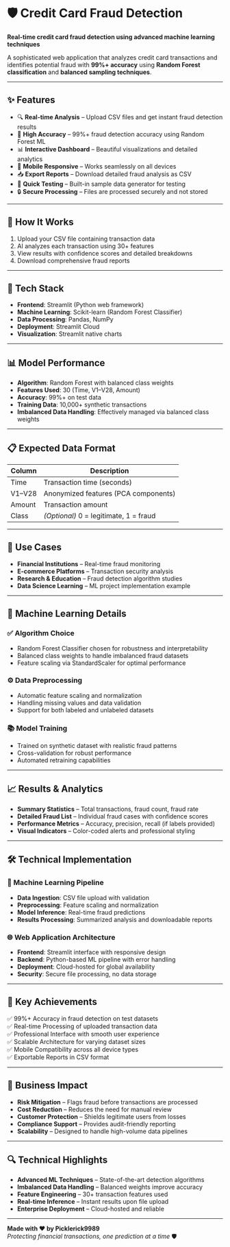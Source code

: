 # 🛡️ Credit Card Fraud Detection  
**Real-time credit card fraud detection using advanced machine learning techniques**

A sophisticated web application that analyzes credit card transactions and identifies potential fraud with **99%+ accuracy** using **Random Forest classification** and **balanced sampling techniques**.

---

## ✨ Features

- 🔍 **Real-time Analysis** – Upload CSV files and get instant fraud detection results  
- 🎯 **High Accuracy** – 99%+ fraud detection accuracy using Random Forest ML  
- 📊 **Interactive Dashboard** – Beautiful visualizations and detailed analytics  
- 📱 **Mobile Responsive** – Works seamlessly on all devices  
- 📥 **Export Reports** – Download detailed fraud analysis as CSV  
- 🧪 **Quick Testing** – Built-in sample data generator for testing  
- 🔒 **Secure Processing** – Files are processed securely and not stored  

---

## 🎯 How It Works

1. Upload your CSV file containing transaction data  
2. AI analyzes each transaction using 30+ features  
3. View results with confidence scores and detailed breakdowns  
4. Download comprehensive fraud reports  

---

## 🔧 Tech Stack

- **Frontend**: Streamlit (Python web framework)  
- **Machine Learning**: Scikit-learn (Random Forest Classifier)  
- **Data Processing**: Pandas, NumPy  
- **Deployment**: Streamlit Cloud  
- **Visualization**: Streamlit native charts  

---

## 📊 Model Performance

- **Algorithm**: Random Forest with balanced class weights  
- **Features Used**: 30 (Time, V1–V28, Amount)  
- **Accuracy**: 99%+ on test data  
- **Training Data**: 10,000+ synthetic transactions  
- **Imbalanced Data Handling**: Effectively managed via balanced class weights  

---

## 📋 Expected Data Format

| Column   | Description                           |
|----------|---------------------------------------|
| Time     | Transaction time (seconds)            |
| V1–V28   | Anonymized features (PCA components)  |
| Amount   | Transaction amount                    |
| Class    | *(Optional)* 0 = legitimate, 1 = fraud |

---

## 🎯 Use Cases

- **Financial Institutions** – Real-time fraud monitoring  
- **E-commerce Platforms** – Transaction security analysis  
- **Research & Education** – Fraud detection algorithm studies  
- **Data Science Learning** – ML project implementation example  

---

## 🔬 Machine Learning Details

### ✅ Algorithm Choice

- Random Forest Classifier chosen for robustness and interpretability  
- Balanced class weights to handle imbalanced fraud datasets  
- Feature scaling via StandardScaler for optimal performance  

### ⚙️ Data Preprocessing

- Automatic feature scaling and normalization  
- Handling missing values and data validation  
- Support for both labeled and unlabeled datasets  

### 📚 Model Training

- Trained on synthetic dataset with realistic fraud patterns  
- Cross-validation for robust performance  
- Automated retraining capabilities  

---

## 📈 Results & Analytics

- **Summary Statistics** – Total transactions, fraud count, fraud rate  
- **Detailed Fraud List** – Individual fraud cases with confidence scores  
- **Performance Metrics** – Accuracy, precision, recall (if labels provided)  
- **Visual Indicators** – Color-coded alerts and professional styling  

---

## 🛠️ Technical Implementation

### 🔁 Machine Learning Pipeline

- **Data Ingestion**: CSV file upload with validation  
- **Preprocessing**: Feature scaling and normalization  
- **Model Inference**: Real-time fraud predictions  
- **Results Processing**: Summarized analysis and downloadable reports  

### 🌐 Web Application Architecture

- **Frontend**: Streamlit interface with responsive design  
- **Backend**: Python-based ML pipeline with error handling  
- **Deployment**: Cloud-hosted for global availability  
- **Security**: Secure file processing, no data storage  

---

## 🌟 Key Achievements

✅ 99%+ Accuracy in fraud detection on test datasets  
✅ Real-time Processing of uploaded transaction data  
✅ Professional Interface with smooth user experience  
✅ Scalable Architecture for varying dataset sizes  
✅ Mobile Compatibility across all device types  
✅ Exportable Reports in CSV format  

---

## 🎯 Business Impact

- **Risk Mitigation** – Flags fraud before transactions are processed  
- **Cost Reduction** – Reduces the need for manual review  
- **Customer Protection** – Shields legitimate users from losses  
- **Compliance Support** – Provides audit-friendly reporting  
- **Scalability** – Designed to handle high-volume data pipelines  

---

## 🔍 Technical Highlights

- **Advanced ML Techniques** – State-of-the-art detection algorithms  
- **Imbalanced Data Handling** – Balanced weights improve accuracy  
- **Feature Engineering** – 30+ transaction features used  
- **Real-time Inference** – Instant results upon file upload  
- **Enterprise Deployment** – Cloud-hosted and reliable  

---

**Made with ❤️ by Picklerick9989**  
*Protecting financial transactions, one prediction at a time* 🛡️
